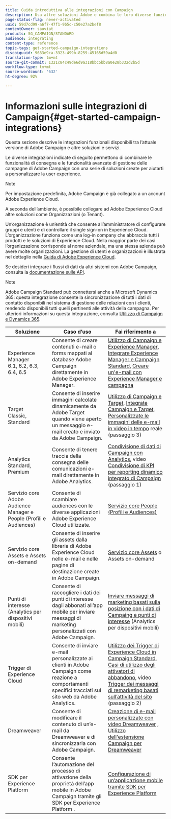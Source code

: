 ```yaml
---
title: Guida introduttiva alle integrazioni con Campaign
description: Usa altre soluzioni Adobe e combina le loro diverse funzionalità con Campaign.
page-status-flag: never-activated
uuid: 59d7cd99-a6f7-47f1-9b5c-c50e27a2bef8
contentOwner: sauviat
products: SG_CAMPAIGN/STANDARD
audience: integrating
content-type: reference
topic-tags: get-started-campaign-integrations
discoiquuid: 9633e9ca-3323-499b-8259-45165d59a4d0
translation-type: tm+mt
source-git-commit: 1321c84c49de6d9a318bbc5bb8a0e28b332d2b5d
workflow-type: tm+mt
source-wordcount: '632'
ht-degree: 92%

---
```



# Informazioni sulle integrazioni di Campaign{#get-started-campaign-integrations}

Questa sezione descrive le integrazioni funzionali disponibili tra l’attuale versione di Adobe Campaign e altre soluzioni e servizi.

Le diverse integrazioni indicate di seguito permettono di combinare le funzionalità di consegna e le funzionalità avanzate di gestione delle campagne di Adobe Campaign con una serie di soluzioni create per aiutarti a personalizzare la user experience.

>[!NOTE]
>
> Per impostazione predefinita, Adobe Campaign è già collegato a un account Adobe Experience Cloud.

A seconda dell’ambiente, è possibile collegare ad Adobe Experience Cloud altre soluzioni come Organizzazioni (o Tenant).

Un’organizzazione è un’entità che consente all’amministratore di configurare gruppi e utenti e di controllare il single sign-on in Experience Cloud. L’organizzazione funziona come una log-in company che abbraccia tutti i prodotti e le soluzioni di Experience Cloud. Nella maggior parte dei casi l’organizzazione corrisponde al nome aziendale, ma una stessa azienda può avere molte organizzazioni. La gestione di utenti e organizzazioni è illustrata nel dettaglio nella [Guida di Adobe Experience Cloud](https://docs.adobe.com/content/help/it-IT/core-services/interface/manage-users-and-products/organizations.html).

Se desideri integrare i flussi di dati da altri sistemi con Adobe Campaign, consulta la [documentazione sulle API](../../api/using/get-started-apis.md).

>[!NOTE]
>
> Adobe Campaign Standard può connettersi anche a Microsoft Dynamics 365: questa integrazione consente la sincronizzazione di tutti i dati di contatto disponibili nel sistema di gestione delle relazioni con i clienti, rendendo disponibili tutti quelli pertinenti alle attività della campagna. Per ulteriori informazioni su questa integrazione, consulta [Utilizzo di Campaign e Dynamics 365](../../integrating/using/working-with-campaign-standard-and-microsoft-dynamics-365.md).


<table> 
 <thead> 
  <tr> 
   <th> Soluzione<br /> </th> 
   <th> Caso d’uso<br /> </th> 
   <th> Fai riferimento a<br /> </th> 
  </tr> 
 </thead> 
 <tbody> 
  <tr> 
   <td>  Experience Manager<br /> 6.1, 6.2, 6.3, 6.4, 6.5<br /> </td> 
   <td> Consente di creare contenuti e-mail o forms mappati al database Adobe Campaign direttamente in Adobe Experience Manager.<br /> </td> 
   <td> 
     <a href="../../integrating/using/integrating-with-experience-manager.md">Utilizzo di Campaign e  Experience Manager</a>, <a href="https://helpx.adobe.com/it/experience-manager/6-4/sites/administering/using/campaignstandard.html">Integrare  Experience Manager e Campaign Standard</a>, <a href="https://docs.adobe.com/content/help/it-IT/campaign-standard/using/integrating-with-adobe-cloud/working-with-campaign-and-experience-manager/creating-email-experience-manager.html">Creare un'e-mail con  Experience Manager e campagna</a> 
    </td> 
  </tr> 
  <tr> 
   <td> Target<br /> Classic, Standard<br /> </td> 
   <td> Consente di inserire immagini calcolate dinamicamente da Adobe Target quando viene aperto un messaggio e-mail creato e inviato da Adobe Campaign.<br /> </td> 
   <td> 
    <a href="../../integrating/using/about-campaign-target-integration.md">Utilizzo di Campaign e Target</a>, <a href="https://docs.adobe.com/content/help/it-IT/target/using/integrate/campaign-and-target.html">Integrate Campaign e Target</a>, <a href="https://helpx.adobe.com/it/marketing-cloud/how-to/email-marketing.html">Personalizzate le immagini delle e-mail in video in tempo</a> reale (passaggio 3)
    </td> 
  </tr> 
  <tr> 
   <td> Analytics<br /> Standard, Premium <br /> </td> 
   <td> Consente di tenere traccia della consegna delle comunicazioni e-mail direttamente in Adobe Analytics.<br /> </td> 
   <td> 
    <a href="../../integrating/using/about-campaign-analytics-integration.md">Condivisione di dati di Campaign con Analytics</a>, video <a href="https://helpx.adobe.com/it/marketing-cloud/how-to/email-marketing.html">Condivisione di KPI per reporting dinamico integrato di Campaign</a> (passaggio 1)
    </td> 
  </tr> 
  <tr> 
   <td> Servizio core Adobe Audience Manager e People (Profili e Audiences)<br /> </td> 
   <td> Consente di scambiare audiences con le diverse applicazioni Adobe Experience Cloud utilizzate.<br /> </td> 
   <td> <a href="../../integrating/using/about-campaign-audience-manager-or-people-core-service-integration.md">Servizio core People (Profili e Audiences)</a><br /> </td> 
  </tr> 
  <tr> 
   <td> Servizio core Assets e Assets on-demand<br /> </td> 
   <td> Consente di inserire gli assets dalla libreria di Adobe Experience Cloud nelle e-mail e nelle pagine di destinazione create in Adobe Campaign.<br /> </td> 
   <td> <a href="../../integrating/using/working-with-campaign-and-assets-core-service.md">Servizio core Assets</a> o Assets on-demand<br /> </td> 
  </tr> 
  <tr> 
   <td> Punti di interesse (Analytics per dispositivi mobili)<br /> </td> 
   <td> Consente di raccogliere i dati dei punti di interesse dagli abbonati all’app mobile per inviare messaggi di marketing personalizzati con Adobe Campaign.<br /> </td> 
   <td> <a href="../../integrating/using/about-campaign-points-of-interest-data-integration.md">Inviare messaggi di marketing basati sulla posizione con i dati di Campaing e punti di interesse</a> (Analytics per dispositivi mobili)<br /> </td> 
  </tr> 
  <tr> 
   <td> Trigger di Experience Cloud<br /> </td> 
   <td> Consente di inviare e-mail personalizzate ai clienti in Adobe Campaign come reazione a comportamenti specifici tracciati sul sito web da Adobe Analytics.<br /> </td> 
   <td> 
    <a href="../../integrating/using/about-adobe-experience-cloud-triggers.md">Utilizzo dei Trigger di Experience Cloud in Campaign Standard</a>, <a href="../../integrating/using/abandonment-triggers-use-cases.md">Casi di utilizzo degli attivatori di abbandono</a>, video <a href="https://helpx.adobe.com/it/marketing-cloud/how-to/email-marketing.html">Trigger dei messaggi di remarketing basati sull’attività del sito</a> (passaggio 2)
    </td> 
  </tr> 
  <tr> 
   <td> Dreamweaver<br /> </td> 
   <td> Consente di modificare il contenuto di un’e-mail da Dreamweaver e di sincronizzarla con Adobe Campaign.<br /> </td> 
   <td> 
    <a href="https://docs.adobe.com/content/help/it-IT/campaign-standard-learn/tutorials/designing-content/email-designer/dreamweaver-integration.html">Creazione di e-mail personalizzate con video Dreamweaver</a> , <a href="https://helpx.adobe.com/it/dreamweaver/using/working-with-dreamweaver-and-campaign.html">Utilizzo dell'estensione Campaign per Dreamweaver</a> 
  </td> 
  </tr> 
  <tr> 
   <td>  SDK per Experience Platform<br /> </td> 
   <td> Consente l’automazione del processo di attivazione della proprietà dell’app mobile in Adobe Campaign tramite gli SDK per Experience Platform .<br /> </td> 
   <td> <a href="https://docs.adobe.com/content/help/it-IT/campaign-standard/using/administrating/configuring-channels/configuring-a-mobile-application.html">Configurazione di un’applicazione mobile tramite SDK per Experience Platform</a><br /> </td> 
  </tr> 
 </tbody> 
</table>

